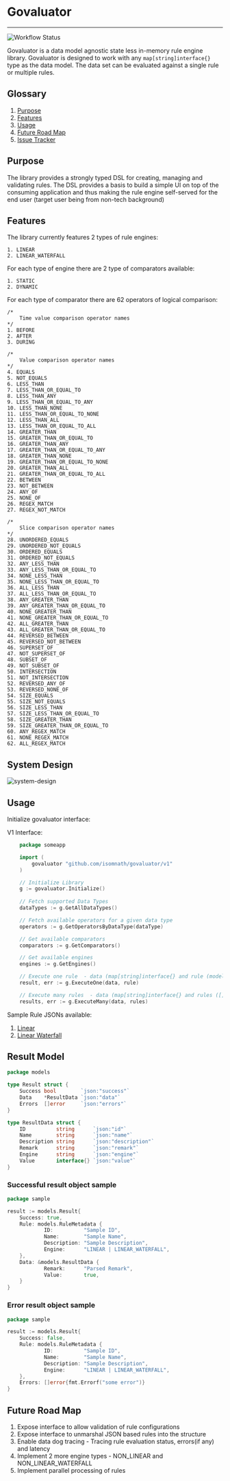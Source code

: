 # Govaluator

---

![Workflow Status](https://github.com/isomnath/govaluator/actions/workflows/main.yml/badge.svg)


Govaluator is a data model agnostic state less in-memory rule engine library. Govaluator is designed to
work with any ```map[string]interface{}``` type as the data model. The data set can be evaluated against
a single rule or multiple rules.

## Glossary

1. [Purpose](#purpose)
2. [Features](#features)
3. [Usage](#usage)
4. [Future Road Map](#future-road-map)
5. [Issue Tracker](https://github.com/isomnath/govaluator/issues)

## Purpose

The library provides a strongly typed DSL for creating, managing and validating rules. The DSL provides
a basis to build a simple UI on top of the consuming application and thus making the rule engine 
self-served for the end user (target user being from non-tech background)

## Features

The library currently features 2 types of rule engines:
```
1. LINEAR
2. LINEAR_WATERFALL
```

For each type of engine there are 2 type of comparators available:
```
1. STATIC
2. DYNAMIC
```

For each type of comparator there are 62 operators of logical comparison:
```
/*
	Time value comparison operator names
*/
1. BEFORE
2. AFTER
3. DURING

/*
	Value comparison operator names
*/
4. EQUALS
5. NOT_EQUALS
6. LESS_THAN
7. LESS_THAN_OR_EQUAL_TO
8. LESS_THAN_ANY
9. LESS_THAN_OR_EQUAL_TO_ANY
10. LESS_THAN_NONE
11. LESS_THAN_OR_EQUAL_TO_NONE
12. LESS_THAN_ALL
13. LESS_THAN_OR_EQUAL_TO_ALL
14. GREATER_THAN
15. GREATER_THAN_OR_EQUAL_TO
16. GREATER_THAN_ANY
17. GREATER_THAN_OR_EQUAL_TO_ANY
18. GREATER_THAN_NONE
19. GREATER_THAN_OR_EQUAL_TO_NONE
20. GREATER_THAN_ALL
21. GREATER_THAN_OR_EQUAL_TO_ALL
22. BETWEEN
23. NOT_BETWEEN
24. ANY_OF
25. NONE_OF
26. REGEX_MATCH
27. REGEX_NOT_MATCH

/*
	Slice comparison operator names
*/
28. UNORDERED_EQUALS
29. UNORDERED_NOT_EQUALS
30. ORDERED_EQUALS
31. ORDERED_NOT_EQUALS
32. ANY_LESS_THAN
33. ANY_LESS_THAN_OR_EQUAL_TO
34. NONE_LESS_THAN
35. NONE_LESS_THAN_OR_EQUAL_TO
36. ALL_LESS_THAN
37. ALL_LESS_THAN_OR_EQUAL_TO
38. ANY_GREATER_THAN
39. ANY_GREATER_THAN_OR_EQUAL_TO
40. NONE_GREATER_THAN
41. NONE_GREATER_THAN_OR_EQUAL_TO
42. ALL_GREATER_THAN
43. ALL_GREATER_THAN_OR_EQUAL_TO
44. REVERSED_BETWEEN
45. REVERSED_NOT_BETWEEN
46. SUPERSET_OF
47. NOT_SUPERSET_OF
48. SUBSET_OF
49. NOT_SUBSET_OF
50. INTERSECTION
51. NOT_INTERSECTION
52. REVERSED_ANY_OF
53. REVERSED_NONE_OF
54. SIZE_EQUALS
55. SIZE_NOT_EQUALS
56. SIZE_LESS_THAN
57. SIZE_LESS_THAN_OR_EQUAL_TO
58. SIZE_GREATER_THAN
59. SIZE_GREATER_THAN_OR_EQUAL_TO
60. ANY_REGEX_MATCH
61. NONE_REGEX_MATCH
62. ALL_REGEX_MATCH
```

## System Design

![system-design](docs/system_design.png)

## Usage

Initialize govaluator interface:

V1 Interface:

```go
    package someapp

    import (
    	govaluator "github.com/isomnath/govaluator/v1"
    )

    // Initialize Library
    g := govaluator.Initialize()
    
    // Fetch supported Data Types
    dataTypes := g.GetAllDataTypes()

    // Fetch available operators for a given data type 
    operators := g.GetOperatorsByDataType(dataType)

    // Get available comparators 
    comparators := g.GetComparators()

    // Get available engines 
    engines := g.GetEngines()

    // Execute one rule  - data (map[string]interface{} and rule (models.Rule{})
    result, err := g.ExecuteOne(data, rule)

    // Execute many rules  - data (map[string]interface{} and rules ([]models.Rule{})
    results, err := g.ExecuteMany(data, rules)
```

Sample Rule JSONs available:
1. [Linear](docs/rule_samples/linear.json)
2. [Linear Waterfall](docs/rule_samples/linear_waterfall.json)

## Result Model
```go
package models

type Result struct {
	Success bool        `json:"success"`
	Data    *ResultData `json:"data"`
	Errors  []error     `json:"errors"`
}

type ResultData struct {
	ID          string      `json:"id"`
	Name        string      `json:"name"`
	Description string      `json:"description"`
	Remark      string      `json:"remark"`
	Engine      string      `json:"engine"`
	Value       interface{} `json:"value"`
}
```

### Successful result object sample
```go
package sample

result := models.Result{
	Success: true,
	Rule: models.RuleMetadata {
            ID:          "Sample ID",
            Name:        "Sample Name",
            Description: "Sample Description",
            Engine:      "LINEAR | LINEAR_WATERFALL",
	},
	Data: &models.ResultData {
            Remark:      "Parsed Remark",
            Value:       true,	
    }
}
```

### Error result object sample
```go
package sample

result := models.Result{
	Success: false,
	Rule: models.RuleMetadata {
            ID:          "Sample ID",
            Name:        "Sample Name",
            Description: "Sample Description",
            Engine:      "LINEAR | LINEAR_WATERFALL",
	},
	Errors: []error{fmt.Errorf("some error")}
}
```

## Future Road Map

1. Expose interface to allow validation of rule configurations
2. Expose interface to unmarshal JSON based rules into the structure
3. Enable data dog tracing - Tracing rule evaluation status, errors(if any) and latency
4. Implement 2 more engine types - NON_LINEAR and NON_LINEAR_WATERFALL
5. Implement parallel processing of rules

